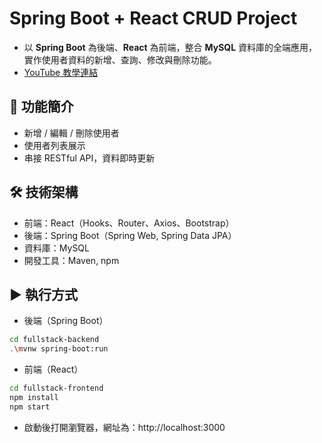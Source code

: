 # Spring Boot + React CRUD Project
- 以 **Spring Boot** 為後端、**React** 為前端，整合 **MySQL** 資料庫的全端應用，實作使用者資料的新增、查詢、修改與刪除功能。
- [YouTube 教學連結](https://www.youtube.com/playlist?list=PL1oBBulPlvs84AmRmT-_3dGz4KHYuINsj)

## 🔧 功能簡介
- 新增 / 編輯 / 刪除使用者
- 使用者列表展示
- 串接 RESTful API，資料即時更新

## 🛠 技術架構
- 前端：React（Hooks、Router、Axios、Bootstrap）
- 後端：Spring Boot（Spring Web, Spring Data JPA）
- 資料庫：MySQL
- 開發工具：Maven, npm

## ▶️ 執行方式
- 後端（Spring Boot）
```bash
cd fullstack-backend
.\mvnw spring-boot:run
```

- 前端（React）
```bash
cd fullstack-frontend
npm install
npm start
```
- 啟動後打開瀏覽器，網址為：http://localhost:3000